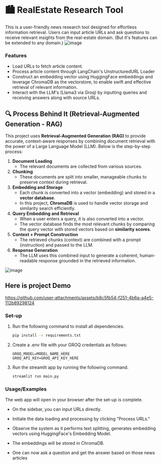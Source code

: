 # 🏙️ **RealEstate Research Tool**

This is a user-friendly news research tool designed for effortless information retrieval. Users can input article URLs and ask questions to receive relevant insights from the real-estate domain. (But it's features can be extended to any domain.)
![image](https://github.com/user-attachments/assets/8eedc948-2768-4138-9541-6f697b6e332d)


### Features

- Load URLs to fetch article content.
- Process article content through LangChain's UnstructuredURL Loader
- Construct an embedding vector using HuggingFace embeddings and leverage ChromaDB as the vectorstore, to enable swift and effective retrieval of relevant information.
- Interact with the LLM's (Llama3 via Groq) by inputting queries and receiving answers along with source URLs.

## 🔍 Process Behind It (Retrieval-Augmented Generation - RAG)
This project uses **Retrieval-Augmented Generation (RAG)** to provide accurate, context-aware responses by combining document retrieval with the power of a Large Language Model (LLM). Below is the step-by-step process:
1. **Document Loading**  
   * The relevant documents are collected from various sources.
2. **Chunking**  
   * These documents are split into smaller, manageable chunks to preserve context during retrieval.
3. **Embedding and Storage**  
   * Each chunk is converted into a vector (embedding) and stored in a **vector database**.  
   * In this project, **ChromaDB** is used to handle vector storage and similarity search efficiently.
4. **Query Embedding and Retrieval**  
   * When a user enters a query, it is also converted into a vector.  
   * The vector database finds the most relevant chunks by comparing the query vector with stored vectors based on **similarity scores**.
5. **Context + Prompt Construction**  
   * The retrieved chunks (context) are combined with a prompt (instruction) and passed to the LLM.
6. **Response Generation**  
   * The LLM uses this combined input to generate a coherent, human-readable response grounded in the retrieved information.

  ![image](https://github.com/user-attachments/assets/3df2e611-3487-4f82-9b6e-9608b0ec4932)

## Here is project Demo
https://github.com/user-attachments/assets/b8c5fb54-f251-4b6a-a4e5-112b89298124




### Set-up

1. Run the following command to install all dependencies. 

    ```bash
    pip install -r requirements.txt
    ```

2. Create a .env file with your GROQ credentials as follows:
    ```text
    GROQ_MODEL=MODEL_NAME_HERE
    GROQ_API_KEY=GROQ_API_KEY_HERE
    ```

3. Run the streamlit app by running the following command.

    ```bash
    streamlit run main.py
    ```


### Usage/Examples

The web app will open in your browser after the set-up is complete.

- On the sidebar, you can input URLs directly.

- Initiate the data loading and processing by clicking "Process URLs."

- Observe the system as it performs text splitting, generates embedding vectors using HuggingFace's Embedding Model.

- The embeddings will be stored in ChromaDB.

- One can now ask a question and get the answer based on those news articles


</br>
